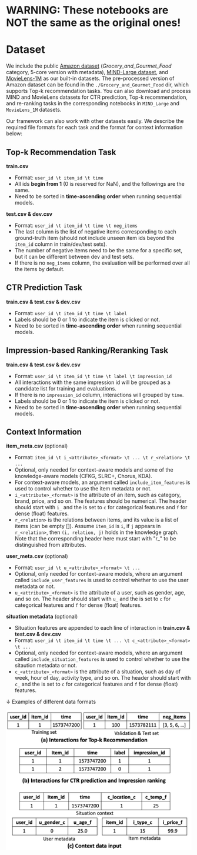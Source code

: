 # WARNING: These notebooks are NOT the same as the original ones!

# Dataset

We include the public [Amazon dataset](http://jmcauley.ucsd.edu/data/amazon/links.html) (*Grocery_and_Gourmet_Food* category, 5-core version with metadata), [MIND-Large dataset](https://msnews.github.io/), and [MovieLens-1M](https://grouplens.org/datasets/movielens/) as our built-in datasets.
The pre-processed version of Amazon dataset can be found in the `./Grocery_and_Gourmet_Food` dir, which supports Top-k recommendation tasks.
You can also download and process MIND and MovieLens datasets for CTR prediction, Top-k recommendation, and re-ranking tasks in the corresponding notebooks in `MIND_Large` and `MovieLens_1M` datasets.

Our framework can also work with other datasets easily. We describe the required file formats for each task and the format for context information below:

## Top-k Recommendation Task

**train.csv**
- Format: `user_id \t item_id \t time`
- All ids **begin from 1** (0 is reserved for NaN), and the followings are the same.
- Need to be sorted in **time-ascending order** when running sequential models.

**test.csv & dev.csv**

- Format: `user_id \t item_id \t time \t neg_items`
- The last column is the list of negative items corresponding to each ground-truth item (should not include unseen item ids beyond the `item_id` column in train/dev/test sets).
- The number of negative items need to be the same for a specific set, but it can be different between dev and test sets.
- If there is no `neg_items` column, the evaluation will be performed over all the items by default.

## CTR Prediction Task

**train.csv & test.csv & dev.csv**
- Format: `user_id \t item_id \t time \t label`
- Labels should be 0 or 1 to indicate the item is clicked or not.
- Need to be sorted in **time-ascending order** when running sequential models.

## Impression-based Ranking/Reranking Task

**train.csv & test.csv & dev.csv**
- Format: `user_id \t item_id \t time \t label \t impression_id`
- All interactions with the same impression id will be grouped as a candidate list for training and evaluations.
- If there is no `impression_id` column, interactions will grouped by `time`.
- Labels should be 0 or 1 to indicate the item is clicked or not.
- Need to be sorted in **time-ascending order** when running sequential models.


## Context Information

**item_meta.csv** (optional)

- Format: `item_id \t i_<attribute>_<format> \t ... \t r_<relation> \t ...`
- Optional, only needed for context-aware models and some of the knowledge-aware models (CFKG, SLRC+, Chorus, KDA).
- For context-aware models, an argument called `include_item_features` is used to control whether to use the item metadata or not.
- `i_<attribute>_<format>` is the attribute of an item, such as category, brand, price, and so on. The features should be numerical. The header should start with `i_` and the <format> is set to `c` for categorical features and `f` for dense (float) features.
- `r_<relation>` is the relations between items, and its value is a list of items (can be empty []). Assume `item_id` is `i`, if `j` appears in `r_<relation>`, then `(i, relation, j)` holds in the knowledge graph. Note that the corresponding header here must start with "r_" to be distinguished from attributes.

**user_meta.csv** (optional)

- Format: `user_id \t u_<attribute>_<format> \t ...`
- Optional, only needed for context-aware models, where an argument called `include_user_features` is used to control whether to use the user metadata or not.
- `u_<attribute>_<format>` is the attribute of a user, such as gender, age, and so on. The header should start with `u_` and the <format> is set to `c` for categorical features and `f` for dense (float) features.

**situation metadata** (optional)
- Situation features are appended to each line of interaction in **train.csv & test.csv & dev.csv**
- Format: `user_id \t item_id \t time \t ... \t c_<attribute>_<format> \t ...`
- Optional, only needed for context-aware models, where an argument called `include_situation_features` is used to control whether to use the sitaution metadata or not.
- `c_<attribute>_<format>` is the attribute of a situation, such as day of week, hour of day, activity type, and so on. The header should start with `c_` and the <format> is set to `c` for categorical features and `f` for dense (float) features.

↓ Examples of different data formats

![data format](../docs/_static/data_format.png)

